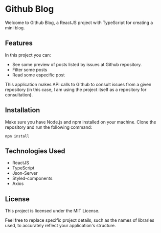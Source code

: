 # Github Blog

Welcome to Github Blog, a ReactJS project with TypeScript for creating a mini blog.

## Features

In this project you can:

* See some preview of posts listed by issues at Github repository.
* Filter some posts
* Read some especific post

This application makes API calls to Github to consult issues from a given repository (in this case, I am using the project itself as a repository for consultation).

## Installation

Make sure you have Node.js and npm installed on your machine. Clone the repository and run the following command:

```shell
npm install
```

## Technologies Used

* ReactJS
* TypeScript
* Json-Server
* Styled-components
* Axios

## License

This project is licensed under the MIT License.

Feel free to replace specific project details, such as the names of libraries used, to accurately reflect your application's structure.
